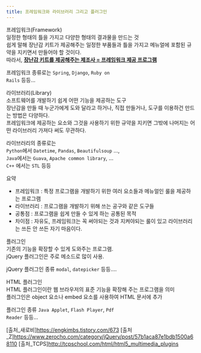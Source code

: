 ```yaml
---
title: 프레임워크와 라이브러리 그리고 플러그인
---
```


<div class="post-stitle">프레임워크(Framework)</div>
일정한 형태의 틀을 가지고 다양한 형태의 결과물을 만드는 것<br>
쉽게 말해 장난감 키트가 제공해주는 일정한 부품들과 틀을 가지고 메뉴얼에 포함된 규약을 지키면서 만들어야 할 것이다.<br>
따라서, <strong><u>장난감 키트를 제공해주는 제조사 = 프레임워크 제공 프로그램</u></strong>

프레임워크 종류로는 <code class="code">Spring</code>, <code class="code">Django</code>, <code class="code">Ruby on Rails</code> 등등...

<div class="post-stitle">라이브러리(Library)</div>
소프트웨어를 개발하기 쉽게 어떤 기능을 제공하는 도구<br>
장난감을 만들 때 누군가에게 도와 달라고 하거나, 직접 만들거나, 도구를 이용하건 만드는 방법은 다양하다.<br>
프레임워크에 제공하는 요소와 그것을 사용하기 위한 규약을 지키면 그밖에 나머지는 어떤 라이브러리 가져다 써도 무관하다.

라이브러리의 종류로는<br>
<code class="code">Python</code>에서 <code class="code">Datetime</code>, <code class="code">Pandas</code>, <code class="code">Beautifulsoup</code> ..., <br>
<code class="code">Java</code>에서는 <code class="code">Guava</code>, <code class="code">Apache common library</code>, ... <br>
<code class="code">C++</code> 에서는 <code class="code">STL</code> 등등

<div class="notice-title">요약</div>
<ul>
    <li>프레임워크 : 특정 프로그램을 개발하기 위한 여러 요소들과 메뉴얼인 룰을 제공하는 프로그램</li>
    <li>라이브러리 : 프로그램을 개발하기 위해 쓰는 공구와 같은 도구들</li>
    <li>공통점 : 프로그램을 쉽게 만들 수 있게 하는 공통된 목적</li>
    <li>차이점 : 자유도, 프레임워크는 꼭 써야되는 것과 지켜야되는 룰이 있고 라이브러리는 쓰든 안 쓰든 자기 마음이다.</li>
</ul>

<div class="post-stitle">플러그인</div>
기존의 기능을 확장할 수 있게 도와주는 프로그램.<br>
jQuery 플러그인은 주로 메소드로 많이 사용.

jQuery 플러그인 종류 <code class="code">modal</code>, <code class="code">datepicker</code> 등등....


<div class="post-stitle">HTML 플러그인</div>
HTML 플러그인이란 웹 브라우저의 표준 기능을 확장해 주는 프로그램을 의미<br>
플러그인은 object 요소나 embed 요소를 사용하여 HTML 문서에 추가


플러그인 종류 <code class="code">Java Applet</code>, <code class="code">Flash Player</code>, <code class="code">Pdf Reader</code> 등등...

[출처_새로비]https://engkimbs.tistory.com/673
[출처_Z]https://www.zerocho.com/category/jQuery/post/57b1aca87e1bdb1500a68110
[출처_TCPS]http://tcpschool.com/html/html5_multimedia_plugins

